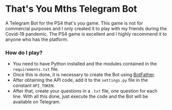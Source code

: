 # That's You Mths Telegram Bot

A Telegram Bot for the PS4 that's you game. This game is not for commercial purposes and I only created it to play with my friends during the Covid-19 pandemic. The PS4 game is excellent and I highly recommend it to anyone who has the platform.

### How do I play?
- You need to have Python installed and the modules contained in the `requirements.txt` file.
- Once this is done, it is necessary to create the Bot using [BotFather](https://core.telegram.org/bots).
- After obtaining the API code, add it to the `settings.py` file in the constant `API_TOKEN`.
- After that, create your questions in a `.txt` file, one question for each line. With all this done, just execute the code and the Bot will be available on Telegram.